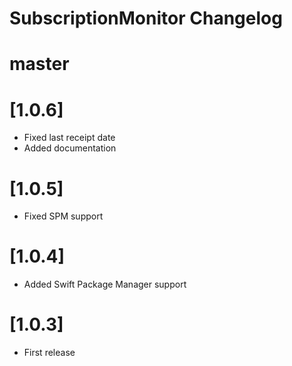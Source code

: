 SubscriptionMonitor Changelog
=============================

# master

# [1.0.6]
 
 - Fixed last receipt date
 - Added documentation

# [1.0.5]
 
 - Fixed SPM support

# [1.0.4]

 - Added Swift Package Manager support

# [1.0.3]

 - First release

